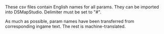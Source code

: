 These csv files contain English names for all params. They can be imported into DSMapStudio. Delimiter must be set to "#".

As much as possible, param names have been transferred from corresponding ingame text. The rest is machine-translated.
